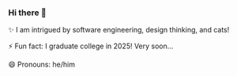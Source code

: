 ### Hi there 👋

✨ I am intrigued by software engineering, design thinking, and cats!

⚡ Fun fact: I graduate college in 2025! Very soon...

😄 Pronouns: he/him

<!--
**yearofglad/yearofglad** is a ✨ _special_ ✨ repository because its `README.md` (this file) appears on your GitHub profile.

Here are some ideas to get you started:

- 🔭 I’m currently working on ...
- 🌱 I’m currently learning ...
- 👯 I’m looking to collaborate on ...
- 🤔 I’m looking for help with ...
- 💬 Ask me about ...
- 📫 How to reach me: ...
- 😄 Pronouns: ...
- ⚡ Fun fact: ...
-->

